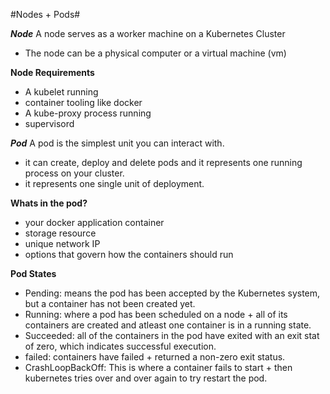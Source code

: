 #Nodes + Pods#

***Node***
A node serves as a worker machine on a Kubernetes Cluster
- The node can be a physical computer or a virtual machine (vm)

******Node Requirements******
- A kubelet running
- container tooling like docker
- A kube-proxy process running 
- supervisord 

***Pod***
A pod is the simplest unit you can interact with.
- it can create, deploy and delete pods and it represents one running process on your cluster.
- it represents one single unit of deployment. 

******Whats in the pod?******
- your docker application container
- storage resource
- unique network IP
- options that govern how the containers should run 

******Pod States******
- Pending: means the pod has been accepted by the Kubernetes system, but a container has not been created yet.
- Running: where a pod has been scheduled on a node + all of its containers are created and atleast one container is in a running state.
- Succeeded: all of the containers in the pod have exited with an exit stat of zero, which indicates successful execution. 
- failed: containers have failed + returned a non-zero exit status.
- CrashLoopBackOff: This is where a container fails to start + then kubernetes tries over and over again to try restart the pod. 
